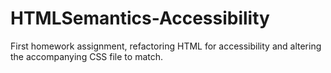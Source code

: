 # HTMLSemantics-Accessibility
First homework assignment, refactoring HTML for accessibility and altering the accompanying CSS file to match.
